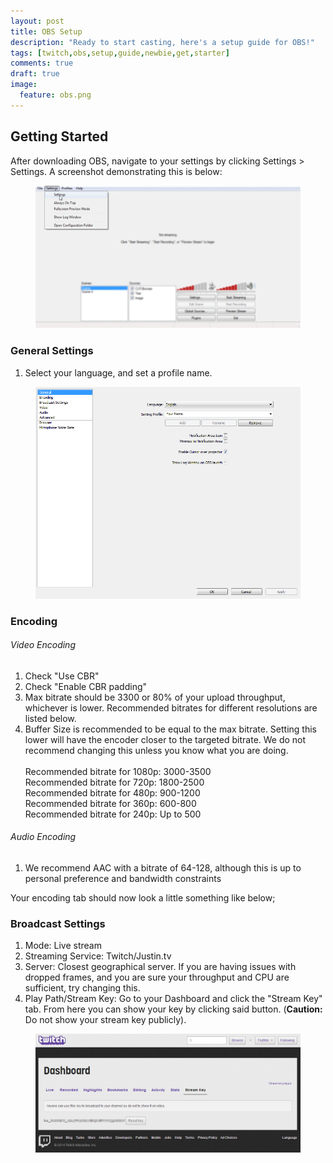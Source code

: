 ```yaml
---
layout: post
title: OBS Setup
description: "Ready to start casting, here's a setup guide for OBS!"
tags: [twitch,obs,setup,guide,newbie,get,starter]
comments: true
draft: true
image:
  feature: obs.png
---
```


## Getting Started
After downloading OBS, navigate to your settings by clicking Settings > Settings. A screenshot demonstrating this is below:

<figure>
    <a href="/images/obs_guide/settings.png"><img src="/images/obs_guide/settings.png"></a>
</figure>

### General Settings

1. Select your language, and set a profile name.

<figure>
    <a href="/images/obs_guide/general.png"><img src="/images/obs_guide/general.png"></a>
</figure>

### Encoding

###### Video Encoding

1. Check "Use CBR"
2. Check "Enable CBR padding"
3. Max bitrate should be 3300 or 80% of your upload throughput, whichever is lower. Recommended bitrates for different resolutions are listed below.
4. Buffer Size is recommended to be equal to the max bitrate. Setting this lower will have the encoder closer to the targeted bitrate. We do not recommend changing this unless you know what you are doing. <br><br> 
​Recommended bitrate for 1080p: 3000-3500  
Recommended bitrate for 720p: 1800-2500  
Recommended bitrate for 480p: 900-1200  
Recommended bitrate for 360p: 600-800  
Recommended bitrate for 240p: Up to 500  

###### Audio Encoding

1. We recommend AAC with a bitrate of 64-128, although this is up to personal preference and bandwidth constraints

Your encoding tab should now look a little something like below;

### Broadcast Settings

1. Mode: Live stream
2. Streaming Service: Twitch/Justin.tv
3. Server: Closest geographical server.
If you are having issues with dropped frames, and you are sure your throughput and CPU are sufficient, try changing this.
4. Play Path/Stream Key: Go to your Dashboard and click the "Stream Key" tab. From here you can show your key by clicking said button. (**Caution:** Do not show your stream key publicly).

<figure>
    <a href="/images/obs_guide/stream_key.png"><img src="/images/obs_guide/stream_key.png"></a>
</figure>


